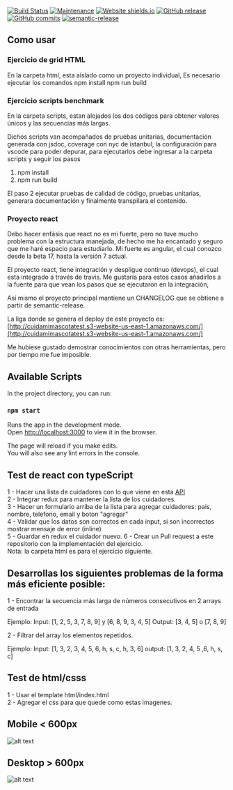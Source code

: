 [![Build Status](https://travis-ci.org/barrerajulio/test-1.svg?token=W8V7zXRyNJrbBYCZB8rE&branch=development)](https://travis-ci.org/barrerajulio/test-1)
[![Maintenance](https://img.shields.io/badge/Maintained%3F-yes-green.svg)](https://GitHub.com/Naereen/StrapDown.js/graphs/commit-activity)
[![Website shields.io](https://img.shields.io/website-up-down-green-red/http/shields.io.svg)](http://shields.io/)
[![GitHub release](https://img.shields.io/github/release/Naereen/StrapDown.js.svg)](https://github.com/barrerajulio/test-1/releases/)
[![GitHub commits](https://img.shields.io/github/commits-since/Naereen/StrapDown.js/v1.0.0.svg)](https://github.com/barrerajulio/test-1/commit/)
[![semantic-release](https://img.shields.io/badge/%20%20%F0%9F%93%A6%F0%9F%9A%80-semantic--release-e10079.svg)](https://github.com/semantic-release/semantic-release)

## Como usar

### Ejercicio de grid HTML
En la carpeta html, esta aislado como un proyecto individual,
Es necesario ejecutar los comandos
npm install
npm run build

### Ejercicio scripts benchmark
En la carpeta scripts, estan alojados los dos códigos para obtener valores únicos y las secuencias más largas.

Dichos scripts van acompañados de pruebas unitarias, documentación generada con jsdoc, coverage con nyc de istanbul,
la configuración para vscode para poder depurar, para ejecutarlos debe ingresar a la carpeta scripts y seguir los pasos

1. npm install
2. npm run build

El paso 2 ejecutar pruebas de calidad de código, pruebas unitarias, generara documentación y finalmente transpilara el contenido.

### Proyecto react
Debo hacer enfásis que react no es mi fuerte, pero no tuve mucho problema con la estructura manejada, de hecho me ha encantado y seguro
que me haré espacio para estudiarlo. Mi fuerte es angular, el cual conozco desde la beta 17, hasta la versión 7 actual.

El proyecto react, tiene integración y despligue continuo (devops), el cual esta integrado a través de travis. Me gustaría para estos casos
añadirlos a la fuente para que vean los pasos que se ejecutaron en la integración,

Así mismo el proyecto principal mantiene un CHANGELOG que se obtiene a partir de semantic-release.

La liga donde se genera el deploy de este proyecto es: [http://cuidamimascotatest.s3-website-us-east-1.amazonaws.com/](http://cuidamimascotatest.s3-website-us-east-1.amazonaws.com/)

Me hubiese gustado demostrar conocimientos con otras herramientas, pero por tiempo me fue imposible.


## Available Scripts

In the project directory, you can run:

### `npm start`

Runs the app in the development mode.<br>
Open [http://localhost:3000](http://localhost:3000) to view it in the browser.

The page will reload if you make edits.<br>
You will also see any lint errors in the console.

## Test de react con typeScript

1 - Hacer una lista de cuidadores con lo que viene en esta [API](https://sheetsu.com/apis/v1.0su/581ad5595d0d) <br>
2 - Integrar redux para mantener la lista de los cuidadores.<br>
3 - Hacer un formulario arriba de la lista para agregar cuidadores: pais, nombre, telefono, email y boton "agregar"<br>
4 - Validar que los datos son correctos en cada input, si son incorrectos mostrar mensaje de error (inline)<br>
5 - Guardar en redux el cuidador nuevo.
6 - Crear un Pull request a este repositorio con la implementación del ejercicio.<br>
Nota: la carpeta html es para el ejercicio siguiente.

## Desarrollas los siguientes problemas de la forma más eficiente posible:

1 - Encontrar la secuencia más larga de números consecutivos en 2 arrays de entrada

Ejemplo:
Input: [1, 2, 5, 3, 7, 8, 9] y [6, 8, 9, 3, 4, 5]
Output: [3, 4, 5] o [7, 8, 9]

2 - Filtrar del array los elementos repetidos.

Ejemplo:
Input: [1, 3, 2, 3, 4, 5, 6, h, s, c, h, 3, 6]
output: [1, 3, 2, 4, 5 ,6, h, s, c]


## Test de html/csss
1 - Usar el template html/index.html<br>
2 - Agregar el css para que quede como estas imagenes.<br>

## Mobile < 600px
![alt text](https://dzwonsemrish7.cloudfront.net/items/3m34141R2v1W0v0L2j0c/test-layout-mobile.png?v=c2b9a871)
<br>

## Desktop > 600px
![alt text](https://dzwonsemrish7.cloudfront.net/items/3X2F3F2R122u402h211u/test-layout-min-600px.png?v=db1be928)

